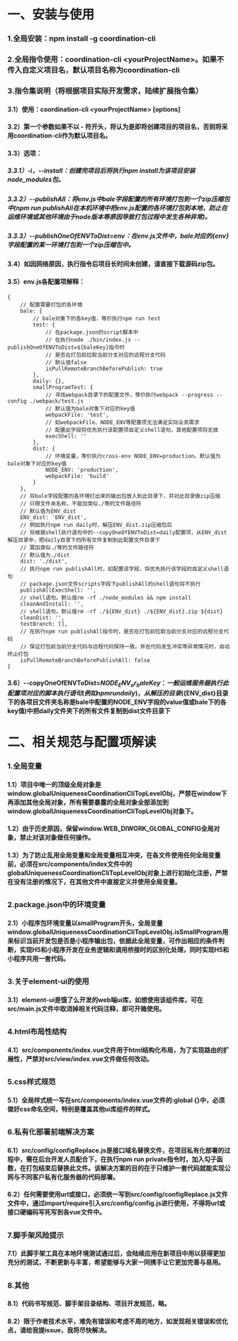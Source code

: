 # 一、安装与使用
### 1.全局安装：npm install -g coordination-cli
### 2.全局指令使用：coordination-cli \<yourProjectName\>。如果不传入自定义项目名，默认项目名称为coordination-cli
### 3.指令集说明（将根据项目实际开发需求，陆续扩展指令集）
#### 3.1）使用：coordination-cli \<yourProjectName\> [options]
#### 3.2）第一个参数如果不以 - 符开头，将认为是即将创建项目的项目名，否则将采用coordination-cli作为默认项目名。
#### 3.3）选项：
##### 3.3.1）-i，--install：创建完项目后将执行npm install为该项目安装node_modules包。
##### 3.3.2）--publishAll：将env.js中bale字段配置的所有环境打包到一个zip压缩包中(npm run publishAll在本机环境中把env.js配置的各环境打包到本地，防止在运维环境或其他环境由于node版本等原因导致打包过程中发生各种异常)。
##### 3.3.3）--publishOneOfENVToDist=${env}：在env.js文件中，bale对应的${env}字段配置的某一环境打包到一个zip压缩包中。
#### 3.4）如因网络原因，执行指令后项目长时间未创建，请直接下载源码zip包。
#### 3.5）env.js各配置项解释：
```
{
    // 配置需要打包的各环境
    bale: {
        // bale对象下的各key值，等价执行npm run test
        test: {
            // 在package.json的script脚本中
            // 在执行node ./bin/index.js --publishOneOfENVToDist=${baleKey}指令时
            // 是否在打包前拉取当前分支对应的远程分支代码
            // 默认值false
            isPullRemoteBranchBeforePublish: true
        },
        daily: {},
        smallProgramTest: {
            // 寻找webpack目录下的配置文件，等价执行webpack --progress --config ./webpack/test.js
            // 默认值为bale对象下对应的key值
            webpackFile: 'test',
            // 如webpackFile、NODE_ENV等配置项无法满足实际业务需求
            // 配置此字段将优先执行该配置项自定义shell语句，其他配置项将无效
            execShell: ''
        },
        dist: {
            // 环境变量，等价执行cross-env NODE_ENV=production。默认值为bale对象下对应的key值
            NODE_ENV: 'production',
            webpackFile: 'build'
        }
    },
    // 将bale字段配置的各环境打出来的输出包放入到此目录下，并对此目录做zip压缩
    // 只限文件夹名称，不能加类似./等的文件路径符
    // 默认值为ENV_dist
    ENV_dist: 'ENV_dist',
    // 例如执行npm run daily时，解压ENV_dist.zip压缩包后
    // 将根据shell执行语句中的--copyOneOfENVToDist=daily配置项，从ENV_dist解压目录中，把daily目录下的所有文件复制到此配置文件目录下
    // 需加类似./等的文件路径符
    // 默认值为./dist
    dist: './dist',
    // 执行npm run publishAll时，如配置该字段，将优先执行该字段的自定义shell语句
    // package.json文件scripts字段下publishAll的shell语句将不执行
    publishAllExecShell: '',
    // shell语句。默认值rm -rf ./node_modules && npm install
    cleanAndInstall: '',
    // shell语句。默认值rm -rf ./${ENV_dist} ./${ENV_dist}.zip ${dist}
    cleanDist: '',
    testBranch: [],
    // 在执行npm run publishAll指令时，是否在打包前拉取当前分支对应的远程分支代码
    // 保证打包前当前分支代码与远程代码保持一致。并在代码发生冲突等异常情况时，自动终止打包
    isPullRemoteBranchBeforePublishAll: false
}
```
#### 3.6）--copyOneOfENVToDist=${NODE_ENV_or_baleKey}：一般运维服务器执行此配置项对应的脚本执行语句(例如npm run daily)，从解压的目录(${ENV_dist}目录下的各项目文件夹名称是bale中配置的NODE_ENV字段的value值或bale下的各key值)中把daily文件夹下的所有文件复制到dist文件目录下
# 二、相关规范与配置项解读
### 1.全局变量
#### 1.1）项目中唯一的顶级全局对象是window.globalUniquenessCoordinationCliTopLevelObj，严禁在window下再添加其他全局对象，所有需要暴露的全局对象全部添加到window.globalUniquenessCoordinationCliTopLevelObj对象下。
#### 1.2）由于历史原因，保留window.WEB_DIWORK_GLOBAL_CONFIG全局对象，禁止对该对象做任何操作。
#### 1.3）为了防止乱用全局变量和全局变量相互冲突，在各文件使用任何全局变量前，必须在src/components/index文件中的globalUniquenessCoordinationCliTopLevelObj对象上进行初始化注册，严禁在没有注册的情况下，在其他文件中直接定义并使用全局变量。
##
### 2.package.json中的环境变量
#### 2.1）小程序包环境变量以smallProgram开头，全局变量window.globalUniquenessCoordinationCliTopLevelObj.isSmallProgram用来标识当前开发包是否是小程序输出包，依据此全局变量，可作出相应的条件判断，实现H5和小程序开发在业务逻辑和调用桥接时的区别化处理，同时实现H5和小程序共用一套代码。
##
### 3.关于element-ui的使用
#### 3.1）element-ui是饿了么开发的web端ui库，如想使用该组件库，可在src/main.js文件中取消掉相关代码注释，即可开箱使用。
##
### 4.html布局性结构
#### 4.1）src/components/index.vue文件用于html结构化布局，为了实现路由的扩展性，严禁对src/view/index.vue文件做任何改动。
##
### 5.css样式规范
#### 5.1）全局样式统一写在src/components/index.vue文件的:global {}中，必须做好css命名空间，特别是覆盖其他ui库组件的样式。
##
### 6.私有化部署前端解决方案
#### 6.1）src/config/configReplace.js是接口域名替换文件，在项目私有化部署的过程中，需在后台开发人员配合下，在执行npm run private指令时，加入勾子函数，在打包结束后替换此文件。该解决方案的目的在于只维护一套代码就能实现公网与不同客户私有化服务器的代码部署。
#### 6.2）任何需要使用url或接口，必须统一写到src/config/configReplace.js文件文件中，通过import/require引入src/config/config.js进行使用，不得将url或接口硬编码写死写到各vue文件中。
##
### 7.脚手架风险提示
#### 7.1）此脚手架工具在本地环境测试通过后，会陆续应用在新项目中用以获得更加充分的测试，不断更新与丰富，希望能够与大家一同携手让它更加完善与易用。
##
### 8.其他
#### 8.1）代码书写规范、脚手架目录结构、项目开发规范，略。
#### 8.2）限于作者技术水平，难免有错误和考虑不周的地方，如发现相关错误和优化点，请给我提issue，我将尽快解决。